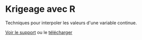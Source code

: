 # Krigeage avec R

Techniques pour interpoler les valeurs d'une variable continue.

[Voir le support](https://EricMarcon.github.io/Krigeage/Krigeage.html) ou le [télécharger](https://EricMarcon.github.io/Krigeage/Krigeage.pdf)
